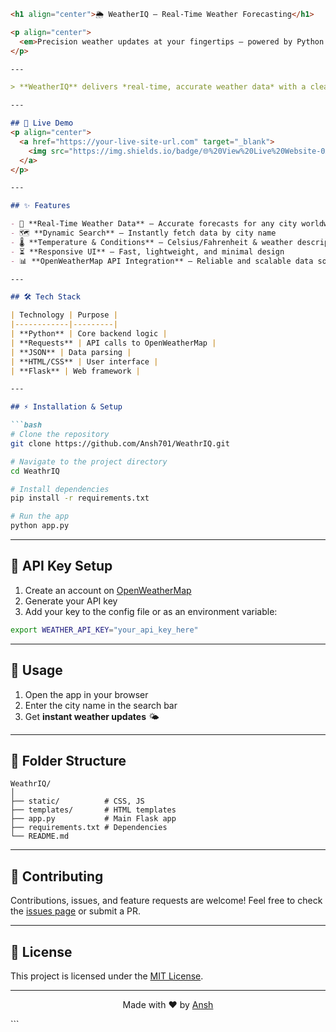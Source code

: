 ````markdown
<h1 align="center">🌦️ WeatherIQ — Real-Time Weather Forecasting</h1>

<p align="center">
  <em>Precision weather updates at your fingertips — powered by Python & OpenWeatherMap API</em>
</p>

---

> **WeatherIQ** delivers *real-time, accurate weather data* with a clean interface and seamless experience — built for speed, style, and simplicity.

---

## 🚀 Live Demo  
<p align="center">
  <a href="https://your-live-site-url.com" target="_blank">
    <img src="https://img.shields.io/badge/🌐%20View%20Live%20Website-0A66C2?style=for-the-badge&logoColor=white" alt="Live Website" />
  </a>
</p>

---

## ✨ Features

- 📍 **Real-Time Weather Data** — Accurate forecasts for any city worldwide  
- 🗺 **Dynamic Search** — Instantly fetch data by city name  
- 🌡 **Temperature & Conditions** — Celsius/Fahrenheit & weather descriptions  
- ⏳ **Responsive UI** — Fast, lightweight, and minimal design  
- 📊 **OpenWeatherMap API Integration** — Reliable and scalable data source  

---

## 🛠️ Tech Stack

| Technology | Purpose |
|------------|---------|
| **Python** | Core backend logic |
| **Requests** | API calls to OpenWeatherMap |
| **JSON** | Data parsing |
| **HTML/CSS** | User interface |
| **Flask** | Web framework |

---

## ⚡ Installation & Setup

```bash
# Clone the repository
git clone https://github.com/Ansh701/WeathrIQ.git

# Navigate to the project directory
cd WeathrIQ

# Install dependencies
pip install -r requirements.txt

# Run the app
python app.py
````

---

## 🔑 API Key Setup

1. Create an account on [OpenWeatherMap](https://openweathermap.org/api)
2. Generate your API key
3. Add your key to the config file or as an environment variable:

```bash
export WEATHER_API_KEY="your_api_key_here"
```

---

## 📌 Usage

1. Open the app in your browser
2. Enter the city name in the search bar
3. Get **instant weather updates** 🌤

---

## 📂 Folder Structure

```
WeathrIQ/
│
├── static/          # CSS, JS
├── templates/       # HTML templates
├── app.py           # Main Flask app
├── requirements.txt # Dependencies
└── README.md
```

---

## 🤝 Contributing

Contributions, issues, and feature requests are welcome!
Feel free to check the [issues page](https://github.com/Ansh701/WeathrIQ/issues) or submit a PR.

---

## 📜 License

This project is licensed under the [MIT License](LICENSE).

---

<p align="center">Made with ❤️ by <a href="https://www.linkedin.com/in/ansh0">Ansh</a></p>
```

